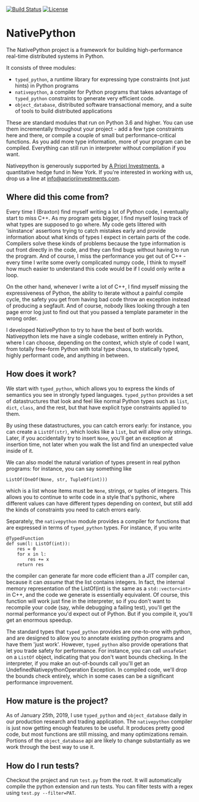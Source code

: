 [![Build Status](https://travis-ci.com/APrioriInvestments/nativepython.svg?branch=dev)](https://travis-ci.com/APrioriInvestments/nativepython.svg?branch=dev)
[![License](https://img.shields.io/badge/License-Apache%202.0-blue.svg)](https://opensource.org/licenses/Apache-2.0)

# NativePython

The NativePython project is a framework for building high-performance real-time distributed systems in Python.

It consists of three modules:

* `typed_python`, a runtime library for expressing type constraints (not just hints) in Python programs
* `nativepython`, a compiler for Python programs that takes advantage of `typed_python` constraints to generate very efficient code.
* `object_database`, distributed software transactional memory, and a suite of tools to build distributed applications

These are standard modules that run on Python 3.6 and higher. You can use them
incrementally throughout your project -  add a few type constraints here and
there, or compile a couple of small but performance-critical functions. As you
add more type information, more of your program can be compiled. Everything
can still run in interpreter without compilation if you want.

Nativepython is generously supported by [A Priori Investments](www.aprioriinvestments.com), a quantitative
hedge fund in New York.  If you're interested in working with us, drop us a line at info@aprioriinvestments.com.

## Where did this come from?

Every time I (Braxton) find myself writing a lot of  Python code, I eventually
start to miss C++. As my program gets bigger, I find myself losing track of
what types are supposed to go where. My code gets littered with 'isinstance'
assertions trying to catch mistakes early and provide information about what
kinds of types I expect in certain parts of the code. Compilers solve these
kinds of problems because the type information is out front directly in the code,
and they can find bugs without having to run the program.  And of course, I
miss the performance you get out of C++ - every time I write some overly complicated
numpy code, I think to myself how much easier to understand this code would be
if I could only write a loop.

On the other hand, whenever I write a lot of C++, I find myself missing the
expressiveness of Python, the ability to iterate without a painful compile
cycle, the safety you get from having bad code throw an exception instead of
producing a segfault.  And of course, nobody likes looking through a ten page
error log just to find out that you passed a template parameter in the wrong order.

I developed NativePython to try to have the best of both worlds.  Nativepython
lets me have a single codebase, written entirely in Python, where I can
choose, depending on the context, which style of code I want, from totally
free-form Python with total type chaos, to statically typed, highly performant
code, and anything in between.

## How does it work?

We start with `typed_python`, which allows you to express the kinds of
semantics you see in strongly typed languages. `typed_python` provides a set
of datastructures that look and feel like normal Python types such as `list`,
`dict`, `class`, and the rest, but that have explicit type constraints applied
to them.

By using these datastructures, you can catch errors early: for instance, you
can create a `ListOf(str)`, which looks like a `list`, but will allow only
strings. Later, if you accidentally try to insert `None`, you'll get an
exception at insertion time, not later when you walk the list and find an
unexpected value inside of it.

We can also model the natural variation of types present in
real python programs: for instance, you can say something like

    ListOf(OneOf(None, str, TupleOf(int)))

which is a list whose items must be `None`, strings, or tuples of integers.
This  allows you to continue to write code in a style that's pythonic, where
different values can have different types depending on context, but still add
the kinds of constraints you need to catch errors early.

Separately, the `nativepython` module provides a compiler for functions that
are expressed in terms of `typed_python` types.  For instance, if you write

    @TypedFunction
    def sum(l: ListOf(int)):
        res = 0
        for x in l:
            res += x
        return res

the compiler can generate far more code efficient than a JIT compiler can, because
it can _assume_ that the list contains integers. In fact, the internal memory representation
of the ListOf(int) is the same as a `std::vector<int>` in C++, and the code we generate
is essentially equivalent.  Of course, this function will work just fine in the
interpreter, so if you don't want to recompile your code (say, while debugging a
failing test), you'll get the normal performance you'd expect out of Python. But if you
compile it, you'll get an enormous speedup.

The standard types that `typed_python` provides are one-to-one with python,
and are designed to allow you to annotate existing python programs and have
them 'just work'. However, `typed_python` also provide operations that let you
trade safety for performance. For instance, you can call `unsafeGet` on a
`ListOf` object, indicating that you don't want bounds checking. In the
interpreter, if you make an out-of-bounds call you'll get an
UndefinedNativepythonOperation Exception. In compiled code, we'll drop the
bounds check entirely, which in some cases can be a significant performance
improvement.

## How mature is the project?

As of January 25th, 2019, I use `typed_python` and `object_database` daily in
our production research and trading application. The `nativepython` compiler
is just now getting enough features to be useful.  It produces pretty good code,
but most functions are still missing, and many optimizations remain.  Portions of the
`object_database` api are likely to change substantially as we work through the
best way to use it.

## How do I run tests?

Checkout the project and run `test.py` from the root.  It will automatically
compile the python extension and run tests. You can filter tests with a regex using `test.py --filter=PAT`.
